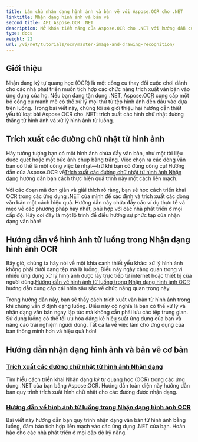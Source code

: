 ```yaml
---
title: Làm chủ nhận dạng hình ảnh và bản vẽ với Aspose.OCR cho .NET
linktitle: Nhận dạng hình ảnh và bản vẽ
second_title: API Aspose.OCR .NET
description: Mở khóa tiềm năng của Aspose.OCR cho .NET với hướng dẫn của chúng tôi về nhận dạng hình ảnh và bản vẽ, đưa tính năng trích xuất văn bản vào ứng dụng của bạn một cách dễ dàng.
type: docs
weight: 22
url: /vi/net/tutorials/ocr/master-image-and-drawing-recognition/
---
```

## Giới thiệu

Nhận dạng ký tự quang học (OCR) là một công cụ thay đổi cuộc chơi dành cho các nhà phát triển muốn tích hợp các chức năng trích xuất văn bản vào ứng dụng của họ. Nếu bạn đang tận dụng .NET, Aspose.OCR cung cấp một bộ công cụ mạnh mẽ có thể xử lý mọi thứ từ tệp hình ảnh đến đầu vào dựa trên luồng. Trong bài viết này, chúng tôi sẽ giới thiệu hai hướng dẫn thiết yếu từ loạt bài Aspose.OCR cho .NET: trích xuất các hình chữ nhật đường thẳng từ hình ảnh và xử lý hình ảnh từ luồng. 

## Trích xuất các đường chữ nhật từ hình ảnh

 Hãy tưởng tượng bạn có một hình ảnh chứa đầy văn bản, như một tài liệu được quét hoặc một bức ảnh chụp bảng trắng. Việc chọn ra các dòng văn bản có thể là một công việc tẻ nhạt—trừ khi bạn có đúng công cụ! Hướng dẫn của Aspose.OCR về[Trích xuất các đường chữ nhật từ hình ảnh Nhận dạng](./line-rectangles-from-images-recognition/) hướng dẫn bạn cách thực hiện quá trình này một cách liền mạch.

Với các đoạn mã đơn giản và giải thích rõ ràng, bạn sẽ học cách triển khai OCR trong các ứng dụng .NET của mình để xác định và trích xuất các dòng văn bản một cách hiệu quả. Hướng dẫn này chứa đầy các ví dụ thực tế và mẹo về các phương pháp hay nhất, phù hợp với các nhà phát triển ở mọi cấp độ. Hãy coi đây là một lộ trình để điều hướng sự phức tạp của nhận dạng văn bản!

## Hướng dẫn về hình ảnh từ luồng trong Nhận dạng hình ảnh OCR

Bây giờ, chúng ta hãy nói về một khía cạnh thiết yếu khác: xử lý hình ảnh không phải dưới dạng tệp mà là luồng. Điều này ngày càng quan trọng vì nhiều ứng dụng xử lý hình ảnh được lấy trực tiếp từ internet hoặc thiết bị của người dùng.[Hướng dẫn về hình ảnh từ luồng trong Nhận dạng hình ảnh OCR](./guide-to-image-from-stream/) hướng dẫn cung cấp cái nhìn sâu sắc về chức năng quan trọng này.

Trong hướng dẫn này, bạn sẽ thấy cách trích xuất văn bản từ hình ảnh trong khi chúng vẫn ở định dạng luồng. Điều này có nghĩa là bạn có thể xử lý và nhận dạng văn bản ngay lập tức mà không cần phải lưu các tệp trung gian. Sử dụng luồng có thể tối ưu hóa đáng kể hiệu suất ứng dụng của bạn và nâng cao trải nghiệm người dùng. Tất cả là về việc làm cho ứng dụng của bạn thông minh hơn và hiệu quả hơn!

## Hướng dẫn nhận dạng hình ảnh và bản vẽ cơ bản
### [Trích xuất các đường chữ nhật từ hình ảnh Nhận dạng](./line-rectangles-from-images-recognition/)
Tìm hiểu cách triển khai Nhận dạng ký tự quang học (OCR) trong các ứng dụng .NET của bạn bằng Aspose.OCR. Hướng dẫn toàn diện này hướng dẫn bạn quy trình trích xuất hình chữ nhật cho các đường được nhận dạng.
### [Hướng dẫn về hình ảnh từ luồng trong Nhận dạng hình ảnh OCR](./guide-to-image-from-stream/)
Bài viết này hướng dẫn bạn quy trình nhận dạng văn bản từ hình ảnh bằng luồng, đảm bảo tích hợp liền mạch vào các ứng dụng .NET của bạn. Hoàn hảo cho các nhà phát triển ở mọi cấp độ kỹ năng.